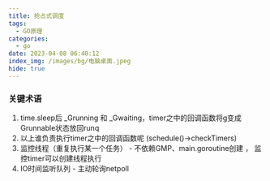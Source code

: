 ```yaml
---
title: 抢占式调度
tags:
  - GO原理
categories:
  - go
date: 2023-04-08 06:40:12
index_img: /images/bg/电脑桌面.jpeg
hide: true
---
```


### 关键术语

1. time.sleep后 _Grunning 和 _Gwaiting，timer之中的回调函数将g变成Grunnable状态放回runq
2. 以上谁负责执行timer之中的回调函数呢 (schedule()->checkTimers)
3. 监控线程（重复执行某一个任务） - 不依赖GMP、main.goroutine创建 ， 监控timer可以创建线程执行
4. IO时间监听队列 - 主动轮询netpoll